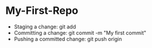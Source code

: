 # My-First-Repo
- Staging a change: git add <My-First-Repo>
- Committing a change: git commit -m "My first commit"
- Pushing a committed change: git push origin <main>

